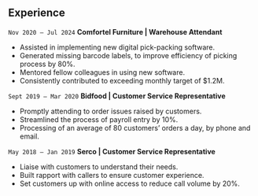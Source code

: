 ## Experience

`Nov 2020 – Jul 2024`
**Comfortel Furniture | Warehouse Attendant**

- Assisted in implementing new digital pick-packing software.
- Generated missing barcode labels, to improve efficiency of picking process by 80%.
- Mentored fellow colleagues in using new software.
- Consistently contributed to exceeding monthly target of $1.2M.

`Sept 2019 – Mar 2020`
**Bidfood | Customer Service Representative**

- Promptly attending to order issues raised by customers.
- Streamlined the process of payroll entry by 10%.
- Processing of an average of 80 customers’ orders a day, by phone and email.

`May 2018 – Jan 2019`
**Serco | Customer Service Representative**

- Liaise with customers to understand their needs.
- Built rapport with callers to ensure customer experience.
- Set customers up with online access to reduce call volume by 20%.

<!-- ### Additional Experience

`Jul 2018 – Sept 2019`
**Freelance Stagehand**  


`Mar 2018 – Sept 2019`
**Sidekicker Stagehand**  

`Nov 2016 – Sept 2019` **Gigpower Stagehand**  

`Jul 2017 – May 2018` **WorkforceXs Labourer**  

`Dec 2012 – Jul 2015` **McDonalds Kitchenhand**   -->

